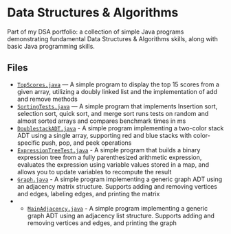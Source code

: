 # Data Structures & Algorithms
Part of my DSA portfolio: a collection of simple Java programs demonstrating fundamental Data Structures & Algorithms skills, 
along with basic Java programming skills.



## Files
- [`TopScores.java`](TopScores.java) — A simple program to display the top 15 scores from a given array, utilizing a doubly linked list and the implementation of add and remove methods
- [`SortingTests.java`](SortingTests.java) — A simple program that implements Insertion sort, selection sort, quick sort, and merge sort runs tests on random and almost sorted arrays and compares benchmark times in ms
- [`DoublestackADT.java`](DoublestackADT.java) - A simple program implementing a two-color stack ADT using a single array, supporting red and blue stacks with color-specific push, pop, and peek operations
- [`ExpressionTreeTest.java`](ExpressionTreeTest.java) - A simple program that builds a binary expression tree from a fully parenthesized arithmetic expression, evaluates the expression using variable values stored in a map, and allows you to update variables to recompute the result
- [`Graph.java`](Graph.java) - A simple program implementing a generic graph ADT using an adjacency matrix structure. Supports adding and removing vertices and edges, labeling edges, and printing the matrix
- - [`MainAdjacency.java`](MainAdjacency.java) - A simple program implementing a generic graph ADT using an adjacency list structure. Supports adding and removing vertices and edges, and printing the graph
